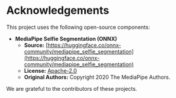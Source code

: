 # Acknowledgements

This project uses the following open-source components:

* **MediaPipe Selfie Segmentation (ONNX)**
    * **Source:** [https://huggingface.co/onnx-community/mediapipe_selfie_segmentation](https://huggingface.co/onnx-community/mediapipe_selfie_segmentation)
    * **License:** [Apache-2.0](https://opensource.org/licenses/Apache-2.0)
    * **Original Authors:** Copyright 2020 The MediaPipe Authors.

We are grateful to the contributors of these projects.
